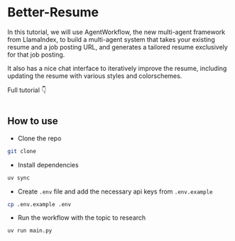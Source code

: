 # Better-Resume

In this tutorial, we will use AgentWorkflow, the new multi-agent framework from LlamaIndex, to build a multi-agent system that takes your existing resume and a job posting URL, and generates a tailored resume exclusively for that job posting.

It also has a nice chat interface to iteratively improve the resume, including updating the resume with various styles and colorschemes.

Full tutorial 👇

[![]()]()

## How to use

- Clone the repo

```bash
git clone 
```

- Install dependencies

```bash
uv sync
```

- Create `.env` file and add the necessary api keys from `.env.example`

```bash
cp .env.example .env
```

- Run the workflow with the topic to research

```bash
uv run main.py
```
